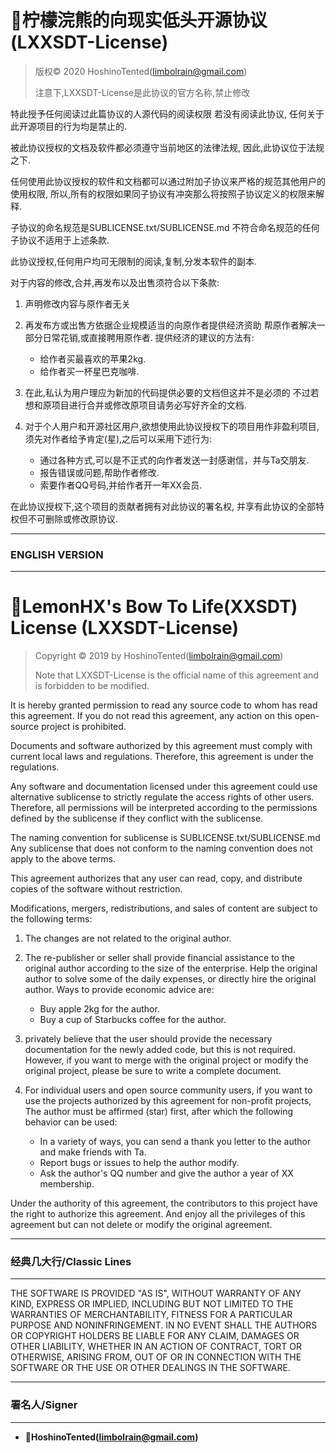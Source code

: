 # 🍋柠檬浣熊的向现实低头开源协议 (LXXSDT-License)


> 版权© 2020 HoshinoTented(limbolrain@gmail.com)
> 
> 注意下,LXXSDT-License是此协议的官方名称,禁止修改

特此授予任何阅读过此篇协议的人源代码的阅读权限
若没有阅读此协议, 任何关于此开源项目的行为均是禁止的.

被此协议授权的文档及软件都必须遵守当前地区的法律法规,
因此,此协议位于法规之下.

任何使用此协议授权的软件和文档都可以通过附加子协议来严格的规范其他用户的使用权限,
所以,所有的权限如果同子协议有冲突那么将按照子协议定义的权限来解释.

子协议的命名规范是SUBLICENSE.txt/SUBLICENSE.md
不符合命名规范的任何子协议不适用于上述条款.

此协议授权,任何用户均可无限制的阅读,复制,分发本软件的副本.

对于内容的修改,合并,再发布以及出售须符合以下条款:

1. 声明修改内容与原作者无关
2. 再发布方或出售方依据企业规模适当的向原作者提供经济资助
帮原作者解决一部分日常花销,或直接聘用原作者.
提供经济的建议的方法有:
    - 给作者买最喜欢的苹果2kg.
    - 给作者买一杯星巴克咖啡.
3. 在此,私认为用户理应为新加的代码提供必要的文档但这并不是必须的
不过若想和原项目进行合并或修改原项目请务必写好齐全的文档.

4. 对于个人用户和开源社区用户,欲想使用此协议授权下的项目用作非盈利项目,
须先对作者给予肯定(星),之后可以采用下述行为:
    - 通过各种方式,可以是不正式的向作者发送一封感谢信，并与Ta交朋友.
    - 报告错误或问题,帮助作者修改.
    - 索要作者QQ号码,并给作者开一年XX会员.

在此协议授权下,这个项目的贡献者拥有对此协议的署名权,
并享有此协议的全部特权但不可删除或修改原协议.

---

### ENGLISH VERSION

---

# 🍋LemonHX's Bow To Life(XXSDT) License (LXXSDT-License)


> Copyright © 2019 by HoshinoTented(limbolrain@gmail.com)
> 
> Note that LXXSDT-License is the official name of this agreement 
and is forbidden to be modified.

It is hereby granted permission to read any source code to whom has read this agreement.
If you do not read this agreement, 
any action on this open-source project is prohibited.

Documents and software authorized by this agreement must comply with current local laws and regulations.
Therefore, this agreement is under the regulations.

Any software and documentation licensed under this agreement could use alternative sublicense to strictly regulate the access rights of other users.
Therefore, all permissions will be interpreted according to the permissions defined by the sublicense if they conflict with the sublicense.

The naming convention for sublicense is SUBLICENSE.txt/SUBLICENSE.md
Any sublicense that does not conform to the naming convention does not apply to the above terms.

This agreement authorizes that any user can 
read, copy, and distribute copies of the software without restriction.

Modifications, mergers, redistributions, and sales of content are subject to the following terms:
1. The changes are not related to the original author.

2. The re-publisher or seller shall provide financial assistance to the original author according to the size of the enterprise.
Help the original author to solve some of the daily expenses, or directly hire the original author.
Ways to provide economic advice are:
    - Buy apple 2kg for the author.
    - Buy a cup of Starbucks coffee for the author.

3. privately believe that the user should provide the necessary documentation for the newly added code, but this is not required.
However, if you want to merge with the original project or modify the original project, please be sure to write a complete document.

4. For individual users and open source community users, if you want to use the projects authorized by this agreement for non-profit projects,
The author must be affirmed (star) first, after which the following behavior can be used:
    - In a variety of ways, you can send a thank you letter to the author and make friends with Ta.
    - Report bugs or issues to help the author modify.
    - Ask the author's QQ number and give the author a year of XX membership.

Under the authority of this agreement, the contributors to this project have the right to authorize this agreement.
And enjoy all the privileges of this agreement but can not delete or modify the original agreement.    

---

### 经典几大行/Classic Lines

---

THE SOFTWARE IS PROVIDED "AS IS", WITHOUT WARRANTY OF ANY KIND,
EXPRESS OR IMPLIED, INCLUDING BUT NOT LIMITED TO THE WARRANTIES OF MERCHANTABILITY, 
FITNESS FOR A PARTICULAR PURPOSE AND NONINFRINGEMENT.
IN NO EVENT SHALL THE AUTHORS OR COPYRIGHT HOLDERS BE LIABLE FOR ANY CLAIM, DAMAGES OR OTHER LIABILITY,
WHETHER IN AN ACTION OF CONTRACT, TORT OR OTHERWISE, ARISING FROM,
OUT OF OR IN CONNECTION WITH THE SOFTWARE OR THE USE OR OTHER DEALINGS IN THE SOFTWARE.



---

### 署名人/Signer

---
- **🍋HoshinoTented(limbolrain@gmail.com)**